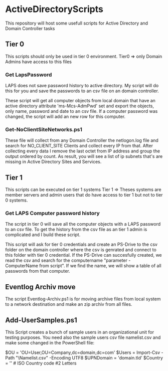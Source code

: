 # ActiveDirectoryScripts
This repository will host some usefull scripts for Active Directory and Domain Controller tasks

## Tier 0
This scripts should only be used in tier 0 environment.
Tier0 => only Domain Admins have access to this files

### Get LapsPassword
LAPS does not save password history to active directory. My script will do this for you and save the passwords to an csv file on an domain controller.

These script will get all computer objects from local domain that have an active directory attribute 'ms-Mcs-AdmPwd' set and export the objects, only name, password and date to an csv file. If a computer password was changed, the script will add an new row for this computer.

### Get-NoClientSiteNetworks.ps1
These file will collect from any Domain Controller the netlogon.log file and search for NO_CLIENT_SITE Clients and collect every IP from that. After collecting every data I remove the last octet from IP address and group the output ordered by count. As result, you will see a list of ip subnets that's are missing in Active Directory Sites and Services.

## Tier 1
This scripts can be executed on tier 1 systems
Tier 1 => Theses systems are member servers and admin users that do have access to tier 1 but not to tier 0 systems.

### Get LAPS Computer password history
The script in tier 0 will save all the computer objects with a LAPS password to an csv file. To get the history from the csv file as an tier 1 admin is complicated and I build these script.

This script will ask for tier 0 credentials and create an PS-Drive to the csv folder on the domain controller where the csv is genrated and connect to this folder with tier 0 credential. If the PS-Drive can succesfully created, we read the csv and search for the computername "parameter -ComputerName from script". If we find the name, we will show a table of all passwords from that computer.

## Eventlog Archiv move
The script Eventlog-Archiv.ps1 is for moving archive files from local system to a network destination and make an zip archiv from all files.


## Add-UserSamples.ps1
This Script creates a bunch of sample users in an organizational unit for testing purposes.
You need also the sample users csv file namelist.csv and make some changed in the PowerShell file:

$OU = 'OU=User,OU=Company,dc=domain,dc=com'
$Users = Import-Csv -Path "<Path2File>\Namelist.csv" -Encoding UTF8
$UPNDomain = 'domain.tld'
$Country = '<CountryCode>' # ISO Country code #2 Letters
